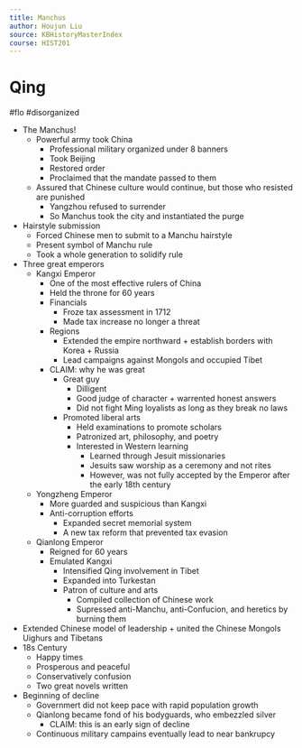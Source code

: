 ```yaml
---
title: Manchus
author: Houjun Liu
source: KBHistoryMasterIndex
course: HIST201
---
```


# Qing

#flo #disorganized

* The Manchus!
    * Powerful army took China
        * Professional military organized under 8 banners
        * Took Beijing
        * Restored order
        * Proclaimed that the mandate passed to them
    * Assured that Chinese culture would continue, but those who resisted are punished
        * Yangzhou refused to surrender
        * So Manchus took the city and instantiated the purge
* Hairstyle submission
    * Forced Chinese men to submit to a Manchu hairstyle
    * Present symbol of Manchu rule 
    * Took a whole generation to solidify rule
* Three great emperors
    * Kangxi Emperor
        * One of the most effective rulers of China
        * Held the throne for 60 years
        * Financials
            * Froze tax assessment in 1712
            * Made tax increase no longer a threat
        * Regions  
            * Extended the empire northward + establish borders with Korea + Russia
            * Lead campaigns against Mongols and occupied Tibet
        * CLAIM: why he was great
            * Great guy
                * Dilligent
                * Good judge of character + warrented honest answers
                * Did not fight Ming loyalists as long as they break no laws
            * Promoted liberal arts
                * Held examinations to promote scholars
                * Patronized art, philosophy, and poetry
                * Interested in Western learning
                    * Learned through Jesuit missionaries
                    * Jesuits saw worship as a ceremony and not rites 
                    * However, was not fully accepted by the Emperor after the early 18th century
    * Yongzheng Emperor
        * More guarded and suspicious than Kangxi
        * Anti-corruption efforts
            * Expanded secret memorial system
            * A new tax reform that prevented tax evasion
    * Qianlong Emperor
        * Reigned for 60 years
        * Emulated Kangxi
            * Intensified Qing involvement in Tibet
            * Expanded into Turkestan
            * Patron of culture and arts
                * Compiled collection of Chinese work
                * Supressed anti-Manchu, anti-Confucion, and heretics by burning them
* Extended Chinese model of leadership + united the Chinese Mongols Uighurs and Tibetans
* 18s Century
    * Happy times
    * Prosperous and peaceful
    * Conservatively confusion
    * Two great novels written
* Beginning of decline
    * Governmert did not keep pace with rapid population growth
    * Qianlong became fond of his bodyguards, who embezzled silver
        * CLAIM: this is an early sign of decline
    * Continuous military campains eventually lead to near bankrupcy